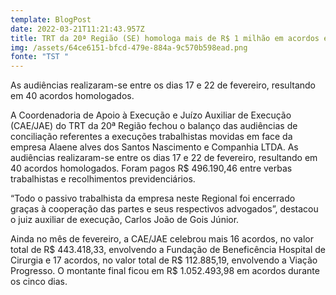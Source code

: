 ```yaml
---
template: BlogPost
date: 2022-03-21T11:21:43.957Z
title: TRT da 20ª Região (SE) homologa mais de R$ 1 milhão em acordos em fevereiro
img: /assets/64ce6151-bfcd-479e-884a-9c570b598ead.png
fonte: "TST "
---
```

As audiências realizaram-se entre os dias 17 e 22 de fevereiro, resultando em 40 acordos homologados.

A Coordenadoria de Apoio à Execução e Juízo Auxiliar de Execução (CAE/JAE) do TRT da 20ª Região fechou o balanço das audiências de conciliação referentes a execuções trabalhistas movidas em face da empresa Alaene alves dos Santos Nascimento e Companhia LTDA. As audiências realizaram-se entre os dias 17 e 22 de fevereiro, resultando em 40 acordos homologados. Foram pagos R$ 496.190,46 entre verbas trabalhistas e recolhimentos previdenciários.

“Todo o passivo trabalhista da empresa neste Regional foi encerrado graças à cooperação das partes e seus respectivos advogados”, destacou o juiz auxiliar de execução, Carlos João de Gois Júnior.

Ainda no mês de fevereiro, a CAE/JAE celebrou mais 16 acordos, no valor total de R$ 443.418,33, envolvendo a Fundação de Beneficência Hospital de Cirurgia e 17 acordos, no valor total de R$ 112.885,19, envolvendo a Viação Progresso. O montante final ficou em R$ 1.052.493,98 em acordos durante os cinco dias.